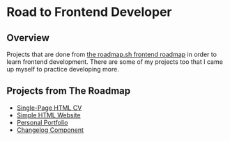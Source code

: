 # Road to Frontend Developer
## Overview
Projects that are done from [the roadmap.sh frontend roadmap](https://roadmap.sh/frontend/projects) in order to learn frontend development.
There are some of my projects too that I came up myself to practice developing more.

## Projects from The Roadmap
- [Single-Page HTML CV](https://roadmap.sh/projects/single-page-cv)
- [Simple HTML Website](https://roadmap.sh/projects/basic-html-website)
- [Personal Portfolio](https://roadmap.sh/projects/portfolio-website)
- [Changelog Component](https://roadmap.sh/projects/changelog-component)
